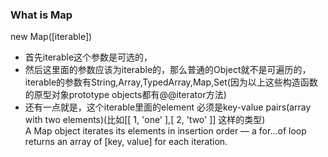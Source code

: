 ### What is Map


new Map([iterable])
- 首先iterable这个参数是可选的，
- 然后这里面的参数应该为iterable的，那么普通的Object就不是可遍历的，iterable的参数有String,Array,TypedArray,Map,Set(因为以上这些构造函数的原型对象prototype objects都有@@iterator方法)
- 还有一点就是，这个iterable里面的element 必须是key-value pairs(array with two elements)(比如[[ 1, 'one' ],[ 2, 'two' ]] 这样的类型)
<br>A Map object iterates its elements in insertion order — a for...of loop returns an array of [key, value] for each iteration. 